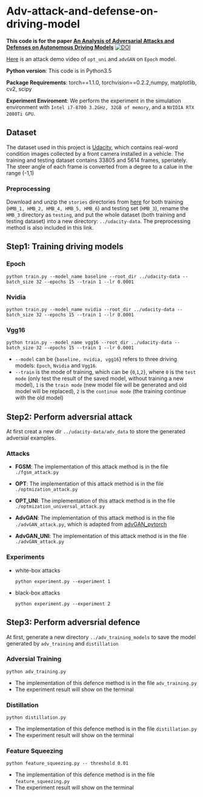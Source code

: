 # Adv-attack-and-defense-on-driving-model

**This code is for the paper [An Analysis of Adversarial Attacks and Defenses on Autonomous Driving Models](https://arxiv.org/abs/2002.02175)** [![DOI](https://zenodo.org/badge/DOI/10.5281/zenodo.3580012.svg)](https://doi.org/10.5281/zenodo.3580012)

[Here](https://youtu.be/jyT1mYVi6XA) is an attack demo video of `opt_uni` and `advGAN` on `Epoch` model.



<!-- Results on CNN/DailyMail (20/8/2019):


<table class="tg">
  <tr>
    <th class="tg-0pky">Models</th>
    <th class="tg-0pky">ROUGE-1</th>
    <th class="tg-0pky">ROUGE-2</th>
    <th class="tg-0pky">ROUGE-L</th>
  </tr>
  <tr>
    <td class="tg-c3ow" colspan="4">Extractive</td>
  </tr>
  <tr>
    <td class="tg-0pky">TransformerExt</td>
    <td class="tg-0pky">40.90</td>
    <td class="tg-0pky">18.02</td>
    <td class="tg-0pky">37.17</td>
  </tr>
  <tr>
    <td class="tg-0pky">BertSumExt</td>
    <td class="tg-0pky">43.23</td>
    <td class="tg-0pky">20.24</td>
    <td class="tg-0pky">39.63</td>
  </tr>
  <tr>
    <td class="tg-0pky">BertSumExt (large)</td>
    <td class="tg-0pky">43.85</td>
    <td class="tg-0pky">20.34</td>
    <td class="tg-0pky">39.90</td>
  </tr>
  <tr>
    <td class="tg-baqh" colspan="4">Abstractive</td>
  </tr>
  <tr>
    <td class="tg-0lax">TransformerAbs</td>
    <td class="tg-0lax">40.21</td>
    <td class="tg-0lax">17.76</td>
    <td class="tg-0lax">37.09</td>
  </tr>
  <tr>
    <td class="tg-0lax">BertSumAbs</td>
    <td class="tg-0lax">41.72</td>
    <td class="tg-0lax">19.39</td>
    <td class="tg-0lax">38.76</td>
  </tr>
  <tr>
    <td class="tg-0lax">BertSumExtAbs</td>
    <td class="tg-0lax">42.13</td>
    <td class="tg-0lax">19.60</td>
    <td class="tg-0lax">39.18</td>
  </tr>
</table> -->

**Python version**: This code is in Python3.5

**Package Requirements**: torch==1.1.0, torchvision==0.2.2,numpy, matplotlib, cv2, scipy

**Experiment Enviroment**: We perform the experiment in the simulation environment with `Intel i7-8700 3.2GHz, 32GB of memory`, and a `NVIDIA RTX 2080Ti GPU`.   

## Dataset
The dataset used in this project is [Udacity](https://github.com/udacity/self-driving-car/tree/master/datasets/CH2), which contains real-word condition images collected by a front camera installed in a vehicle. The training and testing dataset contains 33805 and 5614 frames, speriately. The steer angle of each frame is converted from a degree to a calue in the range (-1,1)
### Preprocessing
Download and unzip the `stories` directories from [here](https://github.com/udacity/self-driving-car/tree/master/datasets/CH2#ch2_001) for both training (`HMB_1, HMB_2, HMB_4, HMB_5, HMB_6`) and testing set (`HMB_3`), rename the `HMB_3` directory as `testing`, and put the whole dataset (both training and testing dataset) into a new directory: `../udacity-data`. The preprocessing method is also included in this link.


## Step1: Training driving models
### Epoch
```
python train.py --model_name baseline --root_dir ../udacity-data --batch_size 32 --epochs 15 --train 1 --lr 0.0001
```

### Nvidia
```
python train.py --model_name nvidia --root_dir ../udacity-data --batch_size 32 --epochs 15 --train 1 --lr 0.0001
```

### Vgg16
```
python train.py --model_name vgg16 --root_dir ../udacity-data --batch_size 32 --epochs 15 --train 1 --lr 0.0001
```

* `--model` can be {`baseline, nvidia, vgg16`} refers to three driving models: `Epoch`, `Nvidia` and `Vgg16`.
* `--train` is the mode of training, which can be {`0`,`1`,`2`}, where `0` is the `test mode` (only test the result of the saved model, without training a new model), `1` is the `train mode` (new model file will be generated and old model will be replaced), `2` is the `continue mode` (the training continue with the old model)


## Step2: Perform adversrial attack

At first creat a new dir `../udacity-data/adv_data` to store the generated adversial examples.

### Attacks

* **FGSM**: The implementation of this attack method is in the file `./fgsm_attack.py`

* **OPT**: The implementation of this attack method is in the file `./optmization_attack.py`

* **OPT_UNI**: The implementation of this attack method is in the file `./optmization_universal_attack.py`

* **AdvGAN**: The implementation of this attack method is in the file `./advGAN_attack.py`, which is adapted from [advGAN_pytorch](https://github.com/mathcbc/advGAN_pytorch)

* **AdvGAN_UNI**: The implementation of this attack method is in the file `./advGAN_attack.py`

### Experiments
* white-box attacks
  ```
  python experiment.py --experiment 1
  ```

* black-box attacks
  ```
  python experiment.py --experiment 2
  ```


## Step3: Perform adversrial defence

At first, generate a new directory `../adv_training_models` to save the model generated by `adv_training` and `distillation` 

### Adversial Training
```
python adv_training.py
```
* The implementation of this defence method is in the file `adv_training.py`
* The experiment result will show on the terminal

### Distillation
```
python distillation.py
```
* The implementation of this defence method is in the file `distillation.py`
* The experiment result will show on the terminal

### Feature Squeezing 
```
python feature_squeezing.py -- threshold 0.01
```
* The implementation of this defence method is in the file `feature_squeezing.py`
* The experiment result will show on the terminal
